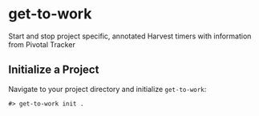 # get-to-work
Start and stop project specific, annotated Harvest timers with information from Pivotal Tracker

## Initialize a Project

Navigate to your project directory and initialize `get-to-work`:
```shell
#> get-to-work init .
```
